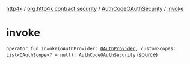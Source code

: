 [http4k](../../index.md) / [org.http4k.contract.security](../index.md) / [AuthCodeOAuthSecurity](index.md) / [invoke](./invoke.md)

# invoke

`operator fun invoke(oAuthProvider: `[`OAuthProvider`](../../org.http4k.security/-o-auth-provider/index.md)`, customScopes: `[`List`](https://kotlinlang.org/api/latest/jvm/stdlib/kotlin.collections/-list/index.html)`<`[`OAuthScope`](../-o-auth-scope/index.md)`>? = null): `[`AuthCodeOAuthSecurity`](index.md) [(source)](https://github.com/http4k/http4k/blob/master/http4k-contract/src/main/kotlin/org/http4k/contract/security/OAuthSecurity.kt#L25)